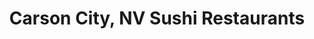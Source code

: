 ---
layout: city
title: Carson City, NV Sushi Restaurants
permalink: /nevada/carson-city/
stateAbbr: NV
stateName: Nevada
cityName: Carson City

---